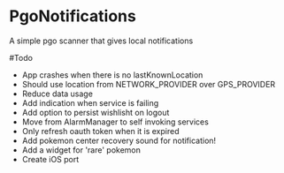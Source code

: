 # PgoNotifications
A simple pgo scanner that gives local notifications

#Todo
- App crashes when there is no lastKnownLocation
- Should use location from NETWORK_PROVIDER over GPS_PROVIDER
- Reduce data usage
- Add indication when service is failing
- Add option to persist wishlisht on logout
- Move from AlarmManager to self invoking services
- Only refresh oauth token when it is expired
- Add pokemon center recovery sound for notification!
- Add a widget for 'rare' pokemon
- Create iOS port
